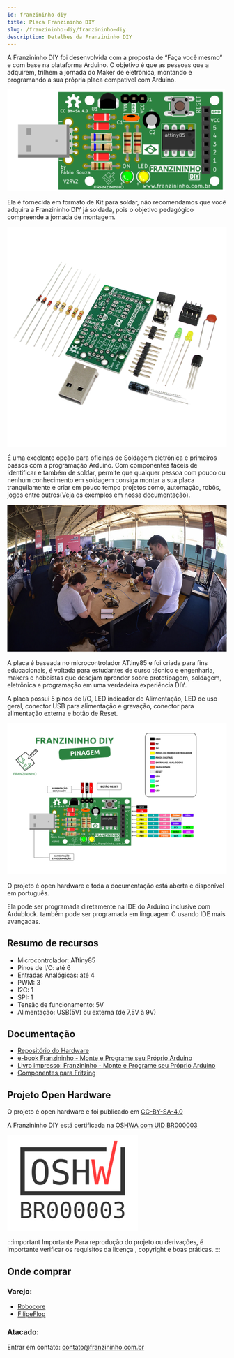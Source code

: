 ```yaml
---
id: franzininho-diy
title: Placa Franzininho DIY
slug: /franzininho-diy/franzininho-diy
description: Detalhes da Franzininho DIY
---
```


A Franzininho DIY foi desenvolvida com a proposta de “Faça você mesmo” e com base na plataforma Arduino. O objetivo é que as pessoas que a adquirem, trilhem a jornada do Maker de eletrônica, montando e programando a sua própria placa compatível com Arduino.

![Placa Franzininho DIY](img/franzininho-diy/placa-franzininho-diy.png)

Ela é fornecida em formato de Kit para soldar, não recomendamos que você adquira a Franzininho DIY já soldada, pois o objetivo pedagógico compreende a jornada de montagem.

![Kit Franzininho DIY](img/franzininho-diy/kit-franzininho-diy.png)

É uma excelente opção para oficinas de Soldagem eletrônica e primeiros passos com a programação Arduino. Com componentes fáceis de identificar e também de soldar, permite que qualquer pessoa com pouco ou nenhum conhecimento em soldagem consiga montar a sua placa tranquilamente e criar em pouco tempo projetos como, automação, robôs, jogos entre outros(Veja os exemplos em nossa documentação).

![Oficina Franzininho DIY](img/franzininho-diy/oficina-franzininho-diy.jpg)


A placa é baseada no microcontrolador ATtiny85 e foi criada para fins educacionais, é voltada para estudantes de curso técnico e engenharia, makers e hobbistas que desejam aprender sobre prototipagem, soldagem, eletrônica e programação em uma verdadeira experiência DIY.

A placa possui 5 pinos de I/O, LED indicador de Alimentação, LED de uso geral, conector USB para alimentação e gravação, conector para alimentação externa e botão de Reset.

![Pinout Franzininho DIY](img/franzininho-diy/Pinagem-completa-Franzininho-DIY-V2RV2-fundo-branco.png)

O projeto é open hardware e toda a documentação está aberta e disponível em português.

Ela pode ser programada diretamente na IDE do Arduino inclusive com Ardublock. também pode ser programada em linguagem C usando IDE mais avançadas.

## Resumo de recursos

- Microcontrolador: ATtiny85
- Pinos de I/O: até 6
- Entradas Analógicas: até 4
- PWM: 3
- I2C: 1
- SPI: 1
- Tensão de funcionamento: 5V
- Alimentação: USB(5V) ou externa (de 7,5V à 9V)

## Documentação

- [Repositório do Hardware](https://github.com/Franzininho/franzininho-diy-board)
- [e-book Franzininho - Monte e Programe seu Próprio Arduino](http://eepurl.com/gbR4P1)
- [Livro impresso: Franzininho - Monte e Programe seu Próprio Arduino](https://www.amazon.com.br/Franzininho-F%C3%A1bio-Souza/dp/8595680531/)
- [Componentes para Fritzing](https://github.com/Franzininho/franzininho-fritzing/blob/master/Franzininho-DIY/Franzininho-DIY-V2RV2.fzpz)


## Projeto Open Hardware

O projeto é open hardware e foi publicado em [CC-BY-SA-4.0](https://github.com/Franzininho/franzininho-diy-board/blob/main/LICENSE)

A Franzininho DIY está certificada na [OSHWA com UID BR000003](https://certification.oshwa.org/br000003.html)

![BR000003](img/franzininho-diy/OSHW_mark_BR000003.png)

:::important Importante
Para reprodução do projeto ou derivações, é importante verificar os requisitos da licença , copyright e boas práticas.
:::

## Onde comprar

### Varejo:

- [Robocore](https://www.robocore.net/loja/embarcados/franzininho-diy)
- [FilipeFlop](https://www.robocore.net/loja/embarcados/franzininho-diy)


### Atacado:

Entrar em contato: [contato@franzininho.com.br](mailto:contato@franzininho.com.br)
